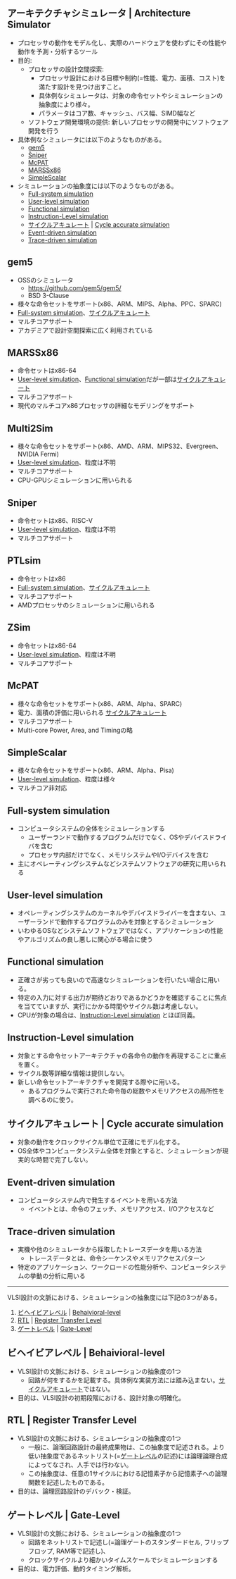 <!-- 記事タイトル:用語解説集-計算機科学-アーキテクチャ-シミュレータ -->

<!-- 記事URL:https://github.com/takata150802/tech_glossary/blob/main/output/cs-arch-siml.md# -->

## アーキテクチャシミュレータ | Architecture Simulator<a id="44Ki44O844Kt44OG44Kv44OB44Oj44K344Of44Ol44Os44O844K/IHwgQXJjaGl0ZWN0dXJlIFNpbXVsYXRvcg=="></a>

- プロセッサの動作をモデル化し、実際のハードウェアを使わずにその性能や動作を予測・分析するツール
- 目的:
  - プロセッサの設計空間探索:
    - プロセッサ設計における目標や制約(=性能、電力、面積、コスト)を満たす設計を見つけ出すこと。
    - 具体例なシミュレータは、対象の命令セットやシミュレーションの抽象度により様々。
    - パラメータはコア数、キャッシュ、バス幅、SIMD幅など
  - ソフトウェア開発環境の提供: 新しいプロセッサの開発中にソフトウェア開発を行う
- 具体例なシミュレータには以下のようなものがある。
  - <a href="https://github.com/takata150802/tech_glossary/blob/main/output/cs-arch-siml.md#Z2VtNQ==">gem5</a>
  - <a href="https://github.com/takata150802/tech_glossary/blob/main/output/cs-arch-siml.md#U25pcGVy">Sniper</a>
  - <a href="https://github.com/takata150802/tech_glossary/blob/main/output/cs-arch-siml.md#TWNQQVQ=">McPAT</a>
  - <a href="https://github.com/takata150802/tech_glossary/blob/main/output/cs-arch-siml.md#TUFSU1N4ODY=">MARSSx86</a>
  - <a href="https://github.com/takata150802/tech_glossary/blob/main/output/cs-arch-siml.md#U2ltcGxlU2NhbGFy">SimpleScalar</a>
- シミュレーションの抽象度には以下のようなものがある。
  - <a href="https://github.com/takata150802/tech_glossary/blob/main/output/cs-arch-siml.md#RnVsbC1zeXN0ZW0gc2ltdWxhdGlvbg==">Full-system simulation</a>
  - <a href="https://github.com/takata150802/tech_glossary/blob/main/output/cs-arch-siml.md#VXNlci1sZXZlbCBzaW11bGF0aW9u">User-level simulation</a>
  - <a href="https://github.com/takata150802/tech_glossary/blob/main/output/cs-arch-siml.md#RnVuY3Rpb25hbCBzaW11bGF0aW9u">Functional simulation</a>
  - <a href="https://github.com/takata150802/tech_glossary/blob/main/output/cs-arch-siml.md#SW5zdHJ1Y3Rpb24tTGV2ZWwgc2ltdWxhdGlvbg==">Instruction-Level simulation</a>
  - <a href="https://github.com/takata150802/tech_glossary/blob/main/output/cs-arch-siml.md#44K144Kk44Kv44Or44Ki44Kt44Ol44Os44O844OIIHwgQ3ljbGUgYWNjdXJhdGUgc2ltdWxhdGlvbg==">サイクルアキュレート</a> | <a href="https://github.com/takata150802/tech_glossary/blob/main/output/cs-arch-siml.md#44K144Kk44Kv44Or44Ki44Kt44Ol44Os44O844OIIHwgQ3ljbGUgYWNjdXJhdGUgc2ltdWxhdGlvbg==">Cycle accurate simulation</a>
  - <a href="https://github.com/takata150802/tech_glossary/blob/main/output/cs-arch-siml.md#RXZlbnQtZHJpdmVuIHNpbXVsYXRpb24=">Event-driven simulation</a>
  - <a href="https://github.com/takata150802/tech_glossary/blob/main/output/cs-arch-siml.md#VHJhY2UtZHJpdmVuIHNpbXVsYXRpb24=">Trace-driven simulation</a>

## gem5<a id="Z2VtNQ=="></a>

- OSSのシミュレータ
  - <a href="https://github.com/gem5/gem5/"> https://github.com/gem5/gem5/ </a>
  - BSD 3-Clause
- 様々な命令セットをサポート(x86、ARM、MIPS、Alpha、PPC、SPARC)
- <a href="https://github.com/takata150802/tech_glossary/blob/main/output/cs-arch-siml.md#RnVsbC1zeXN0ZW0gc2ltdWxhdGlvbg==">Full-system simulation</a>、<a href="https://github.com/takata150802/tech_glossary/blob/main/output/cs-arch-siml.md#44K144Kk44Kv44Or44Ki44Kt44Ol44Os44O844OIIHwgQ3ljbGUgYWNjdXJhdGUgc2ltdWxhdGlvbg==">サイクルアキュレート</a>
- マルチコアサポート
- アカデミアで設計空間探索に広く利用されている

## MARSSx86<a id="TUFSU1N4ODY="></a>

- 命令セットはx86-64
- <a href="https://github.com/takata150802/tech_glossary/blob/main/output/cs-arch-siml.md#VXNlci1sZXZlbCBzaW11bGF0aW9u">User-level simulation</a>、<a href="https://github.com/takata150802/tech_glossary/blob/main/output/cs-arch-siml.md#RnVuY3Rpb25hbCBzaW11bGF0aW9u">Functional simulation</a>だが一部は<a href="https://github.com/takata150802/tech_glossary/blob/main/output/cs-arch-siml.md#44K144Kk44Kv44Or44Ki44Kt44Ol44Os44O844OIIHwgQ3ljbGUgYWNjdXJhdGUgc2ltdWxhdGlvbg==">サイクルアキュレート</a>
- マルチコアサポート
- 現代のマルチコアx86プロセッサの詳細なモデリングをサポート

## Multi2Sim<a id="TXVsdGkyU2lt"></a>

- 様々な命令セットをサポート(x86、AMD、ARM、MIPS32、Evergreen、NVIDIA Fermi)
- <a href="https://github.com/takata150802/tech_glossary/blob/main/output/cs-arch-siml.md#VXNlci1sZXZlbCBzaW11bGF0aW9u">User-level simulation</a>、粒度は不明
- マルチコアサポート
- CPU-GPUシミュレーションに用いられる

## Sniper<a id="U25pcGVy"></a>

- 命令セットはx86、RISC-V
- <a href="https://github.com/takata150802/tech_glossary/blob/main/output/cs-arch-siml.md#VXNlci1sZXZlbCBzaW11bGF0aW9u">User-level simulation</a>、粒度は不明
- マルチコアサポート

## PTLsim<a id="UFRMc2lt"></a>

- 命令セットはx86
- <a href="https://github.com/takata150802/tech_glossary/blob/main/output/cs-arch-siml.md#RnVsbC1zeXN0ZW0gc2ltdWxhdGlvbg==">Full-system simulation</a>、<a href="https://github.com/takata150802/tech_glossary/blob/main/output/cs-arch-siml.md#44K144Kk44Kv44Or44Ki44Kt44Ol44Os44O844OIIHwgQ3ljbGUgYWNjdXJhdGUgc2ltdWxhdGlvbg==">サイクルアキュレート</a>
- マルチコアサポート
- AMDプロセッサのシミュレーションに用いられる

## ZSim<a id="WlNpbQ=="></a>

- 命令セットはx86-64
- <a href="https://github.com/takata150802/tech_glossary/blob/main/output/cs-arch-siml.md#VXNlci1sZXZlbCBzaW11bGF0aW9u">User-level simulation</a>、粒度は不明
- マルチコアサポート

## McPAT<a id="TWNQQVQ="></a>

- 様々な命令セットをサポート(x86、ARM、Alpha、SPARC)
- 電力、面積の評価に用いられる <a href="https://github.com/takata150802/tech_glossary/blob/main/output/cs-arch-siml.md#44K144Kk44Kv44Or44Ki44Kt44Ol44Os44O844OIIHwgQ3ljbGUgYWNjdXJhdGUgc2ltdWxhdGlvbg==">サイクルアキュレート</a>
- マルチコアサポート
- Multi-core Power, Area, and Timingの略

## SimpleScalar<a id="U2ltcGxlU2NhbGFy"></a>

- 様々な命令セットをサポート(x86、ARM、Alpha、Pisa)
- <a href="https://github.com/takata150802/tech_glossary/blob/main/output/cs-arch-siml.md#VXNlci1sZXZlbCBzaW11bGF0aW9u">User-level simulation</a>、粒度は様々
- マルチコア非対応

## Full-system simulation<a id="RnVsbC1zeXN0ZW0gc2ltdWxhdGlvbg=="></a>

- コンピュータシステムの全体をシミュレーションする
  - ユーザーランドで動作するプログラムだけでなく、OSやデバイスドライバを含む
  - プロセッサ内部だけでなく、メモリシステムやI/Oデバイスを含む
- 主にオペレーティングシステムなどシステムソフトウェアの研究に用いられる

## User-level simulation<a id="VXNlci1sZXZlbCBzaW11bGF0aW9u"></a>

- オペレーティングシステムのカーネルやデバイスドライバーを含まない、ユーザーランドで動作するプログラムのみを対象とするシミュレーション
- いわゆるOSなどシステムソフトウェアではなく、アプリケーションの性能やアルゴリズムの良し悪しに関心がる場合に使う

## Functional simulation<a id="RnVuY3Rpb25hbCBzaW11bGF0aW9u"></a>

- 正確さが劣っても良いので高速なシミュレーションを行いたい場合に用いる。
- 特定の入力に対する出力が期待どおりであるかどうかを確認することに焦点を当てていますが、実行にかかる時間やサイクル数は考慮しない。
- CPUが対象の場合は、<a href="https://github.com/takata150802/tech_glossary/blob/main/output/cs-arch-siml.md#SW5zdHJ1Y3Rpb24tTGV2ZWwgc2ltdWxhdGlvbg==">Instruction-Level simulation</a> とほぼ同義。

## Instruction-Level simulation<a id="SW5zdHJ1Y3Rpb24tTGV2ZWwgc2ltdWxhdGlvbg=="></a>

- 対象とする命令セットアーキテクチャの各命令の動作を再現することに重点を置く。
- サイクル数等詳細な情報は提供しない。
- 新しい命令セットアーキテクチャを開発する際やに用いる。
  - あるプログラムで実行された命令毎の総数やメモリアクセスの局所性を調べるのに使う。

## サイクルアキュレート | Cycle accurate simulation<a id="44K144Kk44Kv44Or44Ki44Kt44Ol44Os44O844OIIHwgQ3ljbGUgYWNjdXJhdGUgc2ltdWxhdGlvbg=="></a>

- 対象の動作をクロックサイクル単位で正確にモデル化する。
- OS全体やコンピュータシステム全体を対象とすると、シミュレーションが現実的な時間で完了しない。

## Event-driven simulation<a id="RXZlbnQtZHJpdmVuIHNpbXVsYXRpb24="></a>

- コンピュータシステム内で発生するイベントを用いる方法
  - イベントとは、命令のフェッチ、メモリアクセス、I/Oアクセスなど

## Trace-driven simulation<a id="VHJhY2UtZHJpdmVuIHNpbXVsYXRpb24="></a>

- 実機や他のシミュレータから採取したトレースデータを用いる方法
  - トレースデータとは、命令シーケンスやメモリアクセスパターン
- 特定のアプリケーション、ワークロードの性能分析や、コンピュータシステムの挙動の分析に用いる

______________________________________________________________________

VLSI設計の文脈における、シミュレーションの抽象度には下記の3つがある。

1. <a href="https://github.com/takata150802/tech_glossary/blob/main/output/cs-arch-siml.md#44OT44OY44Kk44OT44Ki44Os44OZ44OrIHwgQmVoYWl2aW9yYWwtbGV2ZWw=">ビヘイビアレベル</a> | <a href="https://github.com/takata150802/tech_glossary/blob/main/output/cs-arch-siml.md#44OT44OY44Kk44OT44Ki44Os44OZ44OrIHwgQmVoYWl2aW9yYWwtbGV2ZWw=">Behaivioral-level</a>
1. <a href="https://github.com/takata150802/tech_glossary/blob/main/output/cs-arch-siml.md#UlRMIHwgUmVnaXN0ZXIgVHJhbnNmZXIgTGV2ZWw=">RTL</a> | <a href="https://github.com/takata150802/tech_glossary/blob/main/output/cs-arch-siml.md#UlRMIHwgUmVnaXN0ZXIgVHJhbnNmZXIgTGV2ZWw=">Register Transfer Level</a>
1. <a href="https://github.com/takata150802/tech_glossary/blob/main/output/cs-arch-siml.md#44Ky44O844OI44Os44OZ44OrIHwgR2F0ZS1MZXZlbA==">ゲートレベル</a> | <a href="https://github.com/takata150802/tech_glossary/blob/main/output/cs-arch-siml.md#44Ky44O844OI44Os44OZ44OrIHwgR2F0ZS1MZXZlbA==">Gate-Level</a>

## ビヘイビアレベル | Behaivioral-level<a id="44OT44OY44Kk44OT44Ki44Os44OZ44OrIHwgQmVoYWl2aW9yYWwtbGV2ZWw="></a>

- VLSI設計の文脈における、シミュレーションの抽象度の1つ
  - 回路が何をするかを記載する。具体例な実装方法には踏み込まない。<a href="https://github.com/takata150802/tech_glossary/blob/main/output/cs-arch-siml.md#44K144Kk44Kv44Or44Ki44Kt44Ol44Os44O844OIIHwgQ3ljbGUgYWNjdXJhdGUgc2ltdWxhdGlvbg==">サイクルアキュレート</a>ではない。
- 目的は、VLSI設計の初期段階における、設計対象の明確化。

## RTL | Register Transfer Level<a id="UlRMIHwgUmVnaXN0ZXIgVHJhbnNmZXIgTGV2ZWw="></a>

- VLSI設計の文脈における、シミュレーションの抽象度の1つ
  - 一般に、論理回路設計の最終成果物は、この抽象度で記述される。より低い抽象度であるネットリスト(=<a href="https://github.com/takata150802/tech_glossary/blob/main/output/cs-arch-siml.md#44Ky44O844OI44Os44OZ44OrIHwgR2F0ZS1MZXZlbA==">ゲートレベル</a>の記述)には論理論理合成によってなされ、人手では行わない。
  - この抽象度は、任意の1サイクルにおける記憶素子から記憶素子への論理関数を記述したものである。
- 目的は、論理回路設計のデバック・検証。

## ゲートレベル | Gate-Level<a id="44Ky44O844OI44Os44OZ44OrIHwgR2F0ZS1MZXZlbA=="></a>

- VLSI設計の文脈における、シミュレーションの抽象度の1つ
  - 回路をネットリストで記述し(=論理ゲートのスタンダードセル, フリップフロップ, RAM等で記述し)、
  - クロックサイクルより細かいタイムスケールでシミュレーションする
- 目的は、電力評価、動的タイミング解析。

